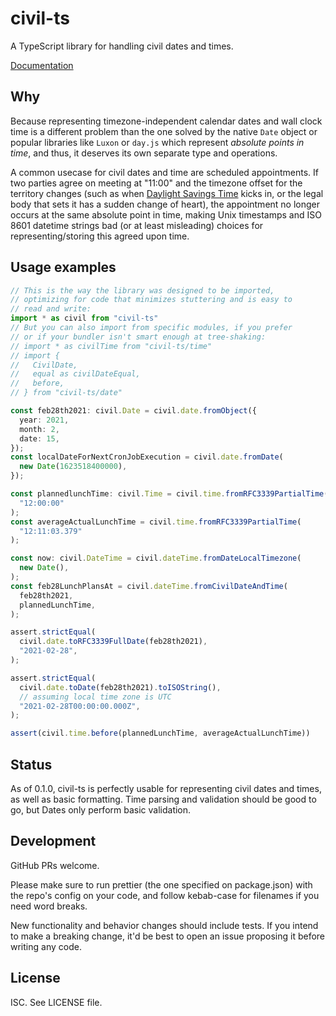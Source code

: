 # civil-ts

A TypeScript library for handling civil dates and times.

[Documentation](https://mixedCase.github.io/civil-ts/docs)

## Why

Because representing timezone-independent calendar dates and wall clock time is a different problem than the one solved by the native `Date` object or popular libraries like `Luxon` or `day.js` which represent _absolute points in time_, and thus, it deserves its own separate type and operations.

A common usecase for civil dates and time are scheduled appointments. If two parties agree on meeting at "11:00" and the timezone offset for the territory changes (such as when [Daylight Savings Time](https://en.wikipedia.org/wiki/Daylight_saving_time) kicks in, or the legal body that sets it has a sudden change of heart), the appointment no longer occurs at the same absolute point in time, making Unix timestamps and ISO 8601 datetime strings bad (or at least misleading) choices for representing/storing this agreed upon time.

## Usage examples

```typescript
// This is the way the library was designed to be imported,
// optimizing for code that minimizes stuttering and is easy to
// read and write:
import * as civil from "civil-ts"
// But you can also import from specific modules, if you prefer
// or if your bundler isn't smart enough at tree-shaking:
// import * as civilTime from "civil-ts/time"
// import {
//   CivilDate,
//   equal as civilDateEqual,
//   before,
// } from "civil-ts/date"

const feb28th2021: civil.Date = civil.date.fromObject({
  year: 2021,
  month: 2,
  date: 15,
});
const localDateForNextCronJobExecution = civil.date.fromDate(
  new Date(1623518400000),
});

const plannedlunchTime: civil.Time = civil.time.fromRFC3339PartialTime(
  "12:00:00"
);
const averageActualLunchTime = civil.time.fromRFC3339PartialTime(
  "12:11:03.379"
);

const now: civil.DateTime = civil.dateTime.fromDateLocalTimezone(
  new Date(),
);
const feb28LunchPlansAt = civil.dateTime.fromCivilDateAndTime(
  feb28th2021,
  plannedLunchTime,
);

assert.strictEqual(
  civil.date.toRFC3339FullDate(feb28th2021),
  "2021-02-28",
);

assert.strictEqual(
  civil.date.toDate(feb28th2021).toISOString(),
  // assuming local time zone is UTC
  "2021-02-28T00:00:00.000Z",
);

assert(civil.time.before(plannedLunchTime, averageActualLunchTime))
```

## Status

As of 0.1.0, civil-ts is perfectly usable for representing civil dates and times, as well as basic formatting. Time parsing and validation should be good to go, but Dates only perform basic validation.

## Development

GitHub PRs welcome.

Please make sure to run prettier (the one specified on package.json) with the repo's config on your code, and follow kebab-case for filenames if you need word breaks.

New functionality and behavior changes should include tests. If you intend to make a breaking change, it'd be best to open an issue proposing it before writing any code.

## License

ISC. See LICENSE file.
